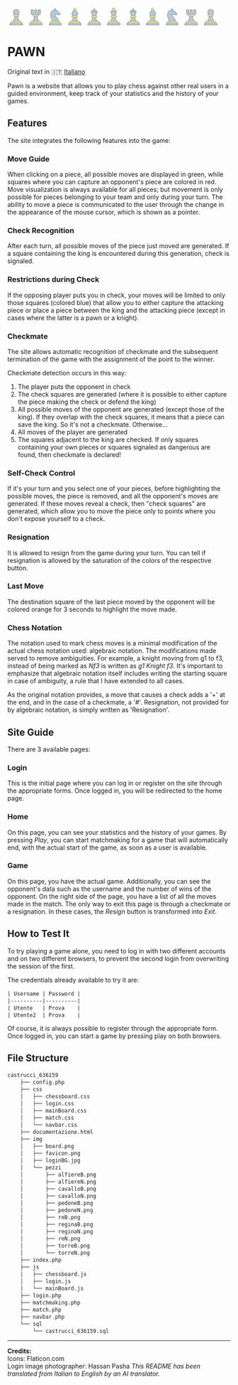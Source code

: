 ![Icon](img/pezzi/pedoneB.png) ![Icon](img/pezzi/torreB.png)  ![Icon](img/pezzi/cavalloB.png) ![Icon](img/pezzi/alfiereB.png) ![Icon](img/pezzi/reginaB.png) ![Icon](img/pezzi/reB.png) ![Icon](img/pezzi/reginaB.png) ![Icon](img/pezzi/alfiereB.png) ![Icon](img/pezzi/cavalloB.png) ![Icon](img/pezzi/torreB.png) ![Icon](img/pezzi/pedoneB.png)
# PAWN

Original text in 🇮🇹 [Italiano](docs/README.it.md)

Pawn is a website that allows you to play chess against other real users in a guided environment, keep track of your statistics and the history of your games.

## Features

The site integrates the following features into the game:

### Move Guide
When clicking on a piece, all possible moves are displayed in green, while squares where you can capture an opponent's piece are colored in red. 
Move visualization is always available for all pieces; but movement is only possible for pieces belonging to your team and only during your turn. The ability to move a piece is communicated to the user through the change in the appearance of the mouse cursor, which is shown as a pointer.

### Check Recognition
After each turn, all possible moves of the piece just moved are generated. If a square containing the king is encountered during this generation, check is signaled.

### Restrictions during Check
If the opposing player puts you in check, your moves will be limited to only those squares (colored blue) that allow you to either capture the attacking piece or place a piece between the king and the attacking piece (except in cases where the latter is a pawn or a knight).

### Checkmate
The site allows automatic recognition of checkmate and the subsequent termination of the game with the assignment of the point to the winner.

Checkmate detection occurs in this way:
1. The player puts the opponent in check
2. The check squares are generated (where it is possible to either capture the piece making the check or defend the king)
3. All possible moves of the opponent are generated (except those of the king). If they overlap with the check squares, it means that a piece can save the king. So it's not a checkmate. Otherwise...
4. All moves of the player are generated
5. The squares adjacent to the king are checked. If only squares containing your own pieces or squares signaled as dangerous are found, then checkmate is declared!

### Self-Check Control
If it's your turn and you select one of your pieces, before highlighting the possible moves, the piece is removed, and all the opponent's moves are generated. If these moves reveal a check, then "check squares" are generated, which allow you to move the piece only to points where you don't expose yourself to a check.

### Resignation
It is allowed to resign from the game during your turn. You can tell if resignation is allowed by the saturation of the colors of the respective button.

### Last Move
The destination square of the last piece moved by the opponent will be colored orange for 3 seconds to highlight the move made.

### Chess Notation
The notation used to mark chess moves is a minimal modification of the actual chess notation used: algebraic notation. The modifications made served to remove ambiguities. For example, a knight moving from g1 to f3, instead of being marked as *Nf3* is written as *g1 Knight f3*. It's important to emphasize that algebraic notation itself includes writing the starting square in case of ambiguity, a rule that I have extended to all cases.

As the original notation provides, a move that causes a check adds a '+' at the end, and in the case of a checkmate, a '#'. Resignation, not provided for by algebraic notation, is simply written as 'Resignation'.

## Site Guide

There are 3 available pages:

### Login
This is the initial page where you can log in or register on the site through the appropriate forms. Once logged in, you will be redirected to the home page.

### Home
On this page, you can see your statistics and the history of your games. By pressing *Play*, you can start matchmaking for a game that will automatically end, with the actual start of the game, as soon as a user is available.

### Game
On this page, you have the actual game. Additionally, you can see the opponent's data such as the username and the number of wins of the opponent. On the right side of the page, you have a list of all the moves made in the match. The only way to exit this page is through a checkmate or a resignation. In these cases, the *Resign* button is transformed into *Exit*.

## How to Test It

To try playing a game alone, you need to log in with two different accounts and on two different browsers, to prevent the second login from overwriting the session of the first.

The credentials already available to try it are:
```
| Username | Password |
|----------|----------|
| Utente   | Prova    |
| Utente2  | Prova    |
```
Of course, it is always possible to register through the appropriate form. Once logged in, you can start a game by pressing play on both browsers.

## File Structure

```
castrucci_636159
    ├── config.php
    ├── css
    │   ├── chessboard.css
    │   ├── login.css
    │   ├── mainBoard.css
    │   ├── match.css
    │   └── navbar.css
    ├── documentazione.html
    ├── img
    │   ├── board.png
    │   ├── favicon.png
    │   ├── loginBG.jpg
    │   └── pezzi
    │       ├── alfiereB.png
    │       ├── alfiereN.png
    │       ├── cavalloB.png
    │       ├── cavalloN.png
    │       ├── pedoneB.png
    │       ├── pedoneN.png
    │       ├── reB.png
    │       ├── reginaB.png
    │       ├── reginaN.png
    │       ├── reN.png
    │       ├── torreB.png
    │       └── torreN.png
    ├── index.php
    ├── js
    │   ├── chessboard.js
    │   ├── login.js
    │   └── mainBoard.js
    ├── login.php
    ├── matchmaking.php
    ├── match.php
    ├── navbar.php
    └── sql
        └── castrucci_636159.sql
```

---

**Credits:**  
Icons: Flaticon.com  
Login image photographer: Hassan Pasha
*This README has been translated from Italian to English by an AI translator.*
